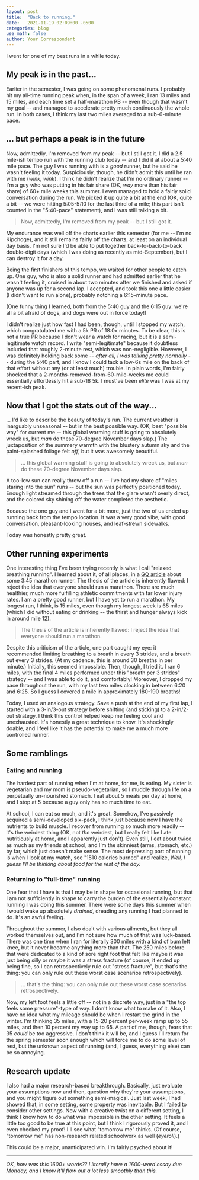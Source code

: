 ```yaml
---
layout: post
title:  "Back to running."
date:   2021-11-19 02:09:00 -0500
categories: blog
use_math: false
author: Your Correspondent
---
```


I went for one of my best runs in a while today.

## My peak is in the past...
Earlier in the semester, I was going on some phenomenal runs. I probably hit my all-time running peak when, in the span of a week, I ran 13 miles and 15 miles, and each time set a half-marathon PB -- even though that wasn't my goal -- and managed to accelerate pretty much continuously the whole run. In both cases, I think my last two miles averaged to a sub-6-minute pace.

## ... but perhaps a peak is in the future

Now, admittedly, I'm removed from my peak -- but I still got it. I did a 2.5 mile-ish tempo run with the running club today -- and I did it at about a 5:40 mile pace. The guy I was running with is a *good* runner, but he said he wasn't feeling it today. Suspiciously, though, he didn't admit this until he ran with me (*wink, wink*). I think he didn't realize that I'm no ordinary runner -- I'm a guy who was putting in his fair share (OK, *way* more than his fair share) of 60+ mile weeks this summer. I even managed to hold a fairly solid conversation during the run. We picked it up quite a bit at the end (OK, quite a bit -- we were hitting 5:05-5:10 for the last third of a mile; this part isn't counted in the "5:40-pace" statement), and I was still talking a bit.

> Now, admittedly, I'm removed from my peak -- but I still got it.

My endurance was well off the charts earlier this semester (for me -- I'm no Kipchoge), and it still remains fairly off the charts, at least on an individual day basis. I'm not sure I'd be able to put together back-to-back-to-back double-digit days (which I was doing as recently as mid-September), but I can destroy it for a day.

Being the first finishers of this tempo, we waited for other people to catch up. One guy, who is also a solid runner and had admitted earlier that he wasn't feeling it, cruised in about two minutes after we finished and asked if anyone was up for a second lap. I accepted, and took this one a little easier (I didn't want to run alone), probably notching a 6:15-minute pace.

(One funny thing I learned, both from the 5:40 guy and the 6:15 guy: we're all a bit afraid of dogs, and dogs were out in force today!)

I didn't realize just how fast I had been, though, until I stopped my watch, which congratulated me with a 5k PR of 18:0x minutes. To be clear, this is not a true PR because I don't wear a watch for racing, but it is a semi-legitimate watch record. I write "semi-legitimate" because it doubtless included that roughly 2-minute rest, which was non-negligible. However, I was definitely holding back some -- *after all, I was talking pretty normally* -- during the 5:40 part, and I know I could tack a low-6s mile on the back of that effort without any (or at least much) trouble. In plain words, I'm fairly shocked that a 2-months-removed-from-60-mile-weeks me could essentially effortlessly hit a sub-18 5k. I must've been *elite* was I was at my recent-ish peak.

## Now that I got the stats out of the way...

... I'd like to describe the beauty of today's run. The current weather is inarguably unseasonal -- but in the best possible way. (OK, best "possible way" for current me -- this global warming stuff is going to absolutely wreck us, but *man* do these 70-degree November days slap.) The juxtaposition of the summery warmth with the blustery autumn sky and the paint-splashed foliage felt *off*, but it was awesomely beautiful.

> ... this global warming stuff is going to absolutely wreck us, but *man* do these 70-degree November days slap.

A too-low sun can really throw off a run -- I've had my share of "miles staring into the sun" runs -- but the sun was perfectly positioned today. Enough light streamed through the trees that the glare wasn't overly direct, and the colored sky shining off the water completed the aesthetic.

Because the one guy and I went for a bit more, just the two of us ended up running back from the tempo location. It was a very good vibe, with good conversation, pleasant-looking houses, and leaf-strewn sidewalks.

Today was honestly pretty great.

## Other running experiments

One interesting thing I've been trying recently is what I call "relaxed breathing running". I learned about it, of all places, in a [GQ article](https://www.gq.com/story/why-you-should-run-marathon) about some 3:45 marathon runner. The thesis of the article is inherently flawed: I reject the idea that everyone should run a marathon. There are much healthier, much more fulfilling athletic commitments with far lower injury rates. I am a pretty good runner, but I have yet to run a marathon. My longest run, I think, is 15 miles, even though my longest week is 65 miles (which I did without eating or drinking -- the thirst and hunger always kick in around mile 12).

> The thesis of the article is inherently flawed: I reject the idea that everyone should run a marathon.

Despite this criticism of the article, one part caught my eye: it recommended limiting breathing to a breath in every 3 strides, and a breath out every 3 strides. (At my cadence, this is around 30 breaths in per minute.) Initially, this seemed impossible. Then, though, I tried it. I ran 6 miles, with the final 4 miles performed under this "breath per 3 strides" strategy -- and I was able to do it, and comfortably! Moreover, I dropped my pace throughout the run, with my last two miles clocking in between 6:20 and 6:25. So I guess I covered a mile in approximately 180-190 breaths! 

Today, I used an analogous strategy. Save a push at the end of my first lap, I started with a 3-in/3-out strategy before shifting (and sticking) to a 2-in/2-out strategy. I think this control helped keep me feeling cool and unexhausted. It's honestly a great technique to know. It's shockingly doable, and I feel like it has the potential to make me a much more controlled runner.

## Some ramblings

### Eating and running

The hardest part of running when I'm at home, for me, is eating. My sister is vegetarian and my mom is pseudo-vegetarian, so I muddle through life on a perpetually un-nourished stomach. I eat about 5 meals per day at home, and I stop at 5 because a guy only has so much time to eat.

At school, I can eat so much, and it's great. Somehow, I've passively acquired a semi-developed six-pack, I think just because now I have the nutrients to build muscle. I recover from running so much more readily -- it's the weirdest thing (OK, not *the* weirdest, but I really felt like I ate nutritiously at home, and I apparently just don't). Even still, I eat about twice as much as my friends at school, and I'm the skinniest (arms, stomach, etc.) by far, which just doesn't make sense. The most depressing part of running is when I look at my watch, see "1510 calories burned" and realize, *Well, I guess I'll be thinking about food for the rest of the day.*

### Returning to "full-time" running

One fear that I have is that I may be in shape for occasional running, but that I am not sufficiently in shape to carry the burden of the essentially constant running I was doing this summer. There were some days this summer when I would wake up absolutely *drained*, dreading any running I had planned to do. It's an awful feeling.

Throughout the summer, I also dealt with various ailments, but they all worked themselves out, and I'm not sure how much of that was luck-based. There was one time when I ran for literally 300 miles with a kind of bum left knee, but it never became anything more than that. The 250 miles before that were dedicated to a kind of sore right foot that felt like maybe it was just being silly or maybe it was a stress fracture (of course, it ended up being fine, so I can retrospectively rule out "stress fracture", but that's the thing: you can only rule out these worst case scenarios retrospectively).

> ... that's the thing: you can only rule out these worst case scenarios retrospectively.

Now, my left foot feels a little off -- not in a discrete way, just in a "the top feels some pressure"-type of way. I don't know what to make of it. Also, I have no idea what my mileage should be when I restart the grind in the winter. I'm thinking 35 miles, with a 15-20 percent per-week ramp up to 55 miles, and then 10 percent my way up to 65. A part of me, though, fears that 35 *could* be too aggressive. I don't think it will be, and I guess I'll return for the spring semester soon enough which will force me to do some level of rest, but the unknown aspect of running (and, I guess, everything else) can be so annoying.

## Research update

I also had a major research-based breakthrough. Basically, just evaluate your assumptions now and then, question why they're your assumptions, and you might figure out something semi-magical. Just last week, I had showed that, in some setting, some property was inevitable. But I failed to consider other settings. Now with a creative twist on a different setting, I think I know how to do what was impossible in the other setting. It feels a little too good to be true at this point, but I think I rigorously proved it, and I even checked my proof! I'll see what "tomorrow me" thinks. (Of course, "tomorrow me" has non-research related schoolwork as well (*eyeroll*).)

This could be a major, unanticipated win. I'm fairly psyched about it!

---

*OK, how was this 1600+ words?? I literally have a 1600-word essay due Monday, and I know it'll flow out a lot less smoothly than this.*

